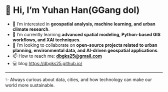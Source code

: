 # 👋 Hi, I’m Yuhan Han(GGang dol)  
- 👀 I’m interested in **geospatial analysis, machine learning, and urban climate research**.  
- 🌱 I’m currently learning **advanced spatial modeling, Python-based GIS workflows, and XAI techniques**.  
- 💞️ I’m looking to collaborate on **open-source projects related to urban planning, environmental data, and AI-driven geospatial applications**.  
- 📫 How to reach me: **dbgks25@gmail.com**
- 💻 blog https://dbgks25.github.io/
---
✨ Always curious about data, cities, and how technology can make our world more sustainable.  


<!---
dbgks25/dbgks25 is a ✨ special ✨ repository because its `README.md` (this file) appears on your GitHub profile.
You can click the Preview link to take a look at your changes.
--->
